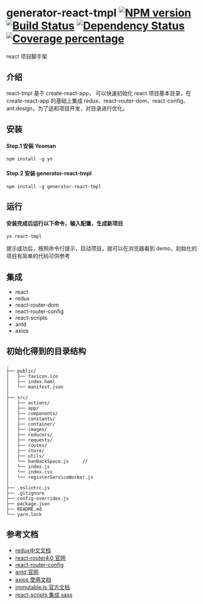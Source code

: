 # generator-react-tmpl [![NPM version][npm-image]][npm-url] [![Build Status][travis-image]][travis-url] [![Dependency Status][daviddm-image]][daviddm-url] [![Coverage percentage][coveralls-image]][coveralls-url]

react 项目脚手架

## 介绍
react-tmpl 基于 create-react-app， 可以快速初始化 react 项目基本目录，在  create-react-app 的基础上集成 redux、react-router-dom、react-config、ant.design，为了适和项目开发，对目录进行优化。

## 安装
#### Step.1 安装 Yeoman

    npm install -g yo
    
#### Step.2 安装 generator-react-tmpl

    npm install -g generator-react-tmpl
    
## 运行

#### 安装完成后运行以下命令，输入配置，生成新项目

    yo react-tmpl

提示成功后，按照命令行提示，启动项目，就可以在浏览器看到 demo，初始化的项目有简单的代码可供参考

## 集成

* react
* redux
* react-router-dom
* react-router-config
* react-scripts
* antd
* axios

## 初始化得到的目录结构

    .
    ├── public/
    │   ├── favicon.ico
    │   ├── index.heml
    │   └── manifest.json
    │
    ├── src/
    │   ├── actions/
    │   ├── app/
    │   ├── components/
    │   ├── constants/
    │   ├── container/
    │   ├── images/
    │   ├── reducers/
    │   ├── requests/
    │   ├── routes/
    │   ├── store/
    │   ├── utils/
    │   └── banBackSpace.js     // 
    │   └── index.js
    │   └── index.css
    │   └── registerServiceWorker.js
    │
    ├── .eslintrc.js
    ├── .gitignore
    ├── config-overrides.js
    ├── package.json
    ├── README.md
    └── yarn.lock
    

## 参考文档

* [redux中文文档](http://www.redux.org.cn/)
* [react-router4.0 官网](https://reacttraining.com/react-router/)
* [react-router-config](https://github.com/cherijs/react-router-config)
* [antd 官网](https://ant.design/index-cn)
* [axios 使用文档](https://www.kancloud.cn/yunye/axios/234845)
* [immutable.js 官方文档](https://facebook.github.io/immutable-js/docs/#/)
* [react-scripts 集成 sass](http://note.youdao.com/noteshare?id=8f7181121f6bab39563a903baa39b523)


[npm-image]: https://badge.fury.io/js/generator-react-tmpl.svg
[npm-url]: https://npmjs.org/package/generator-react-tmpl
[travis-image]: https://travis-ci.org/idujiawei/generator-react-tmpl.svg?branch=master
[travis-url]: https://travis-ci.org/idujiawei/generator-react-tmpl
[daviddm-image]: https://david-dm.org/idujiawei/generator-react-tmpl.svg?theme=shields.io
[daviddm-url]: https://david-dm.org/idujiawei/generator-react-tmpl
[coveralls-image]: https://coveralls.io/repos/idujiawei/generator-react-tmpl/badge.svg
[coveralls-url]: https://coveralls.io/r/idujiawei/generator-react-tmpl
